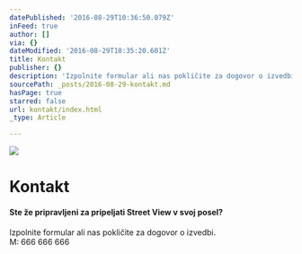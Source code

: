 ```yaml
---
datePublished: '2016-08-29T10:36:50.079Z'
inFeed: true
author: []
via: {}
dateModified: '2016-08-29T10:35:20.601Z'
title: Kontakt
publisher: {}
description: 'Izpolnite formular ali nas pokličite za dogovor o izvedbi.M: 666 666 666'
sourcePath: _posts/2016-08-29-kontakt.md
hasPage: true
starred: false
url: kontakt/index.html
_type: Article

---
```

![](https://the-grid-user-content.s3-us-west-2.amazonaws.com/7fc778af-a8ba-49b4-af2d-2511900b93c7.png)

# Kontakt

#### Ste že pripravljeni za pripeljati Street View v svoj posel?

Izpolnite formular ali nas pokličite za dogovor o izvedbi.  
M: 666 666 666